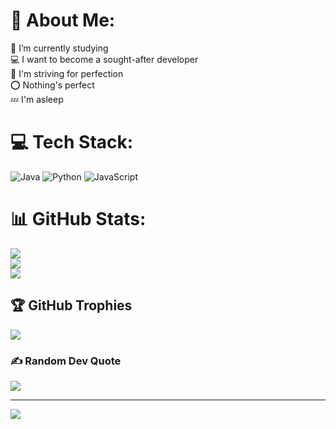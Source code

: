# 💫 About Me:
📓 I’m currently studying<br>💻 I want to become a sought-after developer<br>💯 I'm striving for perfection<br>⭕️ Nothing's perfect<br>💤 I'm asleep


# 💻 Tech Stack:
![Java](https://img.shields.io/badge/java-%23ED8B00.svg?style=for-the-badge&logo=openjdk&logoColor=white) ![Python](https://img.shields.io/badge/python-3670A0?style=for-the-badge&logo=python&logoColor=ffdd54) ![JavaScript](https://img.shields.io/badge/javascript-%23323330.svg?style=for-the-badge&logo=javascript&logoColor=%23F7DF1E)
# 📊 GitHub Stats:
![](https://github-readme-stats.vercel.app/api?username=adv4ce&theme=date_night&hide_border=true&include_all_commits=false&count_private=false)<br/>
![](https://github-readme-streak-stats.herokuapp.com/?user=adv4ce&theme=date_night&hide_border=true)<br/>
![](https://github-readme-stats.vercel.app/api/top-langs/?username=adv4ce&theme=date_night&hide_border=true&include_all_commits=false&count_private=false&layout=compact)

## 🏆 GitHub Trophies
![](https://github-profile-trophy.vercel.app/?username=adv4ce&theme=monokai&no-frame=true&no-bg=true&margin-w=4)

### ✍️ Random Dev Quote
![](https://quotes-github-readme.vercel.app/api?type=horizontal&theme=gruvbox)

---
[![](https://visitcount.itsvg.in/api?id=adv4ce&icon=2&color=0)](https://visitcount.itsvg.in)

